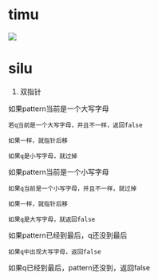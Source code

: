 # timu

![](pics/230414-1023/img-2023-04-14-11-31-20.png)

# silu 

1. 双指针

如果pattern当前是一个大写字母

    若q当前是一个大写字母，并且不一样，返回false

    如果一样，就指针后移

    如果q是小写字母，就过掉

如果pattern当前是一个小写字母

    如果q当前是一个小写字母，并且不一样，就过掉

    如果一样，就指针后移

    如果q是大写字母，就返回false

如果pattern已经到最后，q还没到最后

    如果q中出现大写字母，返回false

如果q已经到最后，pattern还没到，返回false